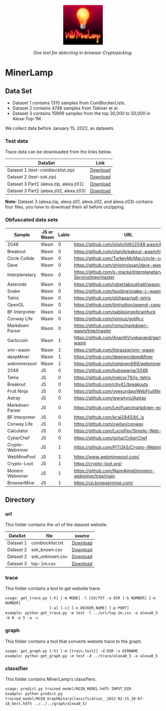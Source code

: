 <div align="center">
 <img src="res/WebMinerLamp.jpg">
</div>
<p align="center">
  <i>One tool for detecting in-browser Cryptojacking.</i>
</p>


# MinerLamp

## Data Set

- Dataset 1 contains 1310 samples from CoinBlockerLists.
- Dataset 2 contains 4748 samples from Tekiner et al.
- Dataset 3 contains 15899 samples from the top 30,000 to 50,000 in Alexa-Top-1M.

We collect data before January 15, 2022, as datasets.

### Test data

Trace data can be downloaded from the links below.

| DataSet | Link  |
|  ----  | ----  |
| Dataset 1 (test-coinblocklist.zip)|  [Download](https://drive.google.com/drive/folders/1BU3o1ZJOv2CQZDxFkRh9wwztaSHePxBT?usp=sharing) |
| Dataset 2 (test-sok.zip)|  [Download](https://drive.google.com/drive/folders/1BU3o1ZJOv2CQZDxFkRh9wwztaSHePxBT?usp=sharing) |
| Dataset 3 Part1 (alexa.zip, alexa.z01) |  [Download](https://drive.google.com/drive/folders/1BU3o1ZJOv2CQZDxFkRh9wwztaSHePxBT?usp=sharing) |
| Dataset 3 Part2 (alexa.z02, alexa.z03) |  [Download](https://drive.google.com/drive/folders/10z3wdew4ls776NOWf2Lp_wWBK6qqWEMA?usp=sharing) |

**Note:** Dataset 3 (alexa.zip, alexa.z01, alexa.z02, and alexa.z03) contains four files, you have to download them all before unzipping.

### Obfuscated data sets


| Sample          | JS or Wasm | Lable | URL                                                                  | 
|-----------------|------------|-------|----------------------------------------------------------------------|
| 2048            | Wasm       | 0     | https://github.com/inishchith/2048.wasm/tree/main                    |
| Breakout        | Wasm       | 0     | https://github.com/vtan/breakout-wasm/tree/main                      |
| Circle Collide  | Wasm       | 0     | https://github.com/TurkeyMcMac/circle-collide                        |
| Dave            | Wasm       | 0     | https://github.com/shlomnissan/dave-wasm                             |
| Interplanetary  | Wasm       | 0     | https://github.com/s-macke/Interplanetary-Postal-Service/tree/master |
| Asteroids       | Wasm       | 0     | https://github.com/robertaboukhalil/wasm-asteroids                   |
| Snake           | Wasm       | 0     | https://github.com/tsoding/snake-c-wasm                              |
| Tetris          | Wasm       | 0     | https://github.com/olzhasar/sdl-tetris                               |
| OpenGL          | Wasm       | 0     | https://github.com/timhutton/opengl-canvas-wasm                      |
| BF Interpreter  | Wasm       | 0     | https://github.com/pablojorge/brainfuck                              |
| Conway Life     | Wasm       | 0     | https://github.com/iximiuz/golife.c                                  |
| Markdown Parser | Wasm       | 0     | https://github.com/rsms/markdown-wasm/tree/master                    |
| Garliccoin      | Wasm       | 1     | https://github.com/AnanthVivekanand/garlicoinhash-wasm               |
| xmr-wasm        | Wasm       | 1     | https://github.com/jtgrassie/xmr-wasm                                |
| deepMiner       | Wasm       | 1     | https://github.com/deepwn/deepMiner                                  |
| webminerpool    | Wasm       | 1     | https://github.com/notgiven688/webminerpool                          |
| 2048            | JS         | 0     | https://github.com/kubowania/2048                                    |
| Tetris          | JS         | 0     | https://github.com/melcor76/js-tetris                                |
| Breakout        | JS         | 0     | https://github.com/city41/breakouts                                  |
| Fruit Ninja     | JS         | 0     | https://github.com/yeesunday/WebFruitNinja                           |
| Astray          | JS         | 0     | https://github.com/wwwtyro/Astray                                    |
| Markdown Parser | JS         | 0     | https://github.com/LeoYuan/markdown-editor                           |
| BF Interpreter  | JS         | 0     | https://github.com/kcal2845/bf_js                                    |
| Conway Life     | JS         | 0     | https://github.com/cwilso/conway                                     |
| Calculator      | JS         | 0     | https://github.com/LucioFex/Simple-Web-Calculator                    |
| CyberChef       | JS         | 0     | https://github.com/gchq/CyberChef                                    |
| Crypto-Webminer | JS         | 1     | https://github.com/PiTi2k5/Crypto-Webminer                           |
| WebMinePool     | JS         | 1     | https://www.webminepool.com/                                         |
| Crypto-Loot     | JS         | 1     | https://crypto-loot.org/                                             |
| Monero Webminer | JS         | 1     | https://github.com/NajmAjmal/monero-webminer/tree/main               |
| BrowserMine     | JS         | 1     | https://cp.browsermine.com/                                          |


## Directory

### url
This folder contains the url of the dataset website.

| DataSet |  file   | source  |
|  ----  |  ----  | ----  |
| Dataset 1 | coinblocklist.txt  | [Download](https://zerodot1.gitlab.io/CoinBlockerLists/list_browser.txt) |
| Dataset 2 | sok_known.csv  | [Download](https://raw.githubusercontent.com/sokcryptojacking/SoK/main/PublicWWW%20Dataset/known_service_provider_domain_list.csv) |
| Dataset 2 | sok_unknown.csv | [Download](https://raw.githubusercontent.com/sokcryptojacking/SoK/main/PublicWWW%20Dataset/unknown_service_provider_domain_list.csv) |
| Dataset 3 | top-1m.csv | [Download](http://s3.amazonaws.com/alexa-static/top-1m.csv.zip) |


### trace
This folder contains a tool to get website trace.

```shell script
usage: get_trace.py [-h] [-m MODE] -l CSV/TXT -o DIR [-b NUMBER] [-e NUMBER]
                    [-a] [-c] [-n DOCKER_NAME] [-p PORT]
example: python get_trace.py -m test -l ../url/top-1m.csv -o alexa0_5 -b 0 -e 5 -a -c
```

### graph
This folder contains a tool that converts website trace to the graph.

```shell script
usage: get_graph.py [-h] [-m {train,test}] -d DIR -o DIRNAME
example: python get_graph.py -m test -d ../trace/alexa0_5 -o alexa0_5
```

### classifier
This folder contains MinerLamp's classifiers.

```shell script
usage: predict.py trained_model/RGIN_MODEL.hdf5 INPUT_DIR
example: python predict.py trained_model/RGIN_GraphBinaryClassification__2022-02-15_18-07-18_best.hdf5 ../../../graph/alexa0_5/
```


